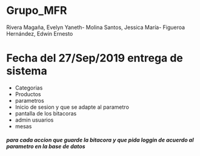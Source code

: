 # Grupo_MFR
Rivera Magaña, Evelyn Yaneth-
Molina Santos, Jessica María-
Figueroa Hernández, Edwin Ernesto

# Fecha del 27/Sep/2019 entrega de sistema
- Categorias
- Productos
- parametros
- Inicio de sesion y que se adapte al parametro
- pantalla de los bitacoras 
- admin usuarios
- mesas
##### para cada accion que guarde la bitacora y que pida loggin de acuerdo al parametro en la base de datos
